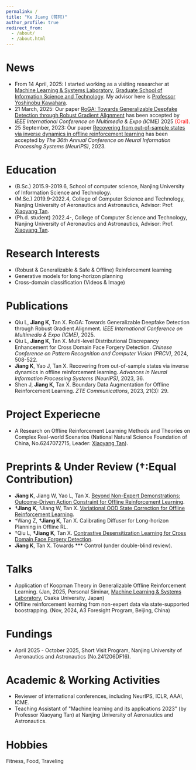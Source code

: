 ```yaml
---
permalink: /
title: "Ke Jiang (蒋珂)"
author_profile: true
redirect_from: 
  - /about/
  - /about.html
---
```


News
======
 - From 14 April, 2025: I started working as a visiting researcher at [Machine Learning & Systems Laboratory](https://mls.ist.osaka-u.ac.jp/en/member.html), [Graduate School of Information Science and Technology](https://www.ist.osaka-u.ac.jp/english/). My advisor here is [Professor Yoshinobu Kawahara](https://mls.ist.osaka-u.ac.jp/en/~kawahara/).
 - 21 March, 2025: Our paper [RoGA: Towards Generalizable Deepfake Detection through Robust Gradient Alignment](https://arxiv.org/abs/2505.20653) has been accepted by *IEEE International Conference on Multimedia & Expo (ICME)* 2025 <span style="color:red">(Oral)</span>.
 - 25 September, 2023: Our paper [Recovering from out-of-sample states via inverse dynamics in offline reinforcement learning](https://proceedings.neurips.cc/paper_files/paper/2023/file/7a0f7e9d9b42b26e5bfc9ba4c6e5287c-Paper-Conference.pdf) has been accepted by *The 36th Annual Conference on Neural Information Processing Systems (NeurIPS)*, 2023.

Education
======
 - (B.Sc.) 2015.9-2019.6, School of computer science, Nanjing University of Information Science and Technology.
 - (M.Sc.) 2019.9-2022.4, College of Computer Science and Technology, Nanjing University of Aeronautics and Astronautics, Advisor: Prof. [Xiaoyang Tan](https://parnec.nuaa.edu.cn/xtan/).
 - (Ph.d. student) 2022.4-, College of Computer Science and Technology, Nanjing University of Aeronautics and Astronautics, Advisor: Prof. [Xiaoyang Tan](https://parnec.nuaa.edu.cn/xtan/).

Research Interests
======
 - (Robust & Generalizable & Safe & Offline) Reinforcement learning
 - Generative models for long-horizon planning
 - Cross-domain classification (Videos & Image)

Publications
======
 - Qiu L, **Jiang K**, Tan X. RoGA: Towards Generalizable Deepfake Detection through Robust Gradient Alignment. *IEEE International Conference on Multimedia & Expo (ICME)*, 2025.
 - Qiu L, **Jiang K**, Tan X. Multi-level Distributional Discrepancy Enhancement for Cross Domain Face Forgery Detection. *Chinese Conference on Pattern Recognition and Computer Vision (PRCV)*, 2024, 508-522.
 - **Jiang K**, Yao J, Tan X. Recovering from out-of-sample states via inverse dynamics in offline reinforcement learning. *Advances in Neural Information Processing Systems (NeurIPS)*, 2023, 36.
 - Shen J, **Jiang K**, Tax X. Boundary Data Augmentation for Offline Reinforcement Learning. *ZTE Communications*, 2023, 21(3): 29.

Project Experiecne
======
 - A Research on Offline Reinforcement Learning Methods and Theories on Complex Real-world Scenarios (National Natural Science Foundation of China, No.6247072715, Leader: [Xiaoyang Tan](https://parnec.nuaa.edu.cn/xtan/)).

Preprints & Under Review (†:Equal Contribution)
======
 - **Jiang K**, Jiang W, Yao L, Tan X. [Beyond Non-Expert Demonstrations: Outcome-Driven Action Constraint for Offline Reinforcement Learning](https://arxiv.org/abs/2504.01719).
 - **†Jiang K**, †Jiang W, Tan X. [Variational OOD State Correction for Offline Reinforcement Learning](https://arxiv.org/abs/2505.00503).
 - †Wang Z, **†Jiang K**, Tan X. Calibrating Diffuser for Long-horizon Planning in Offline RL.
 - †Qiu L, **†Jiang K**, Tan X. [Contrastive Desensitization Learning for Cross Domain Face Forgery Detection](https://arxiv.org/abs/2505.20675).
 - **Jiang K**, Tan X. Towards *** Control (under double-blind review).

Talks
======
 - Application of Koopman Theory in Generalizable Offline Reinforcement Learning. (Jan, 2025, Personal Siminar, [Machine Learning & Systems Laboratory](https://mls.ist.osaka-u.ac.jp/en/member.html), Osaka University, Japan)
 - Offline reinforcement learning from non-expert data via state-supported boostrapping. (Nov, 2024, A3 Foresight Program, Beijing, China)

Fundings
======
 - April 2025 - October 2025, Short Visit Program, Nanjing University of Aeronautics and Astronautics (No.241206DF16).

Academic & Working Activities
======
 - Reviewer of international conferences, including NeurIPS, ICLR, AAAI, ICME.
 - Teaching Assistant of "Machine learning and its applications 2023" (by Professor Xiaoyang Tan) at Nanjing University of Aeronautics and Astronautics.

Hobbies
======
Fitness, Food, Traveling


